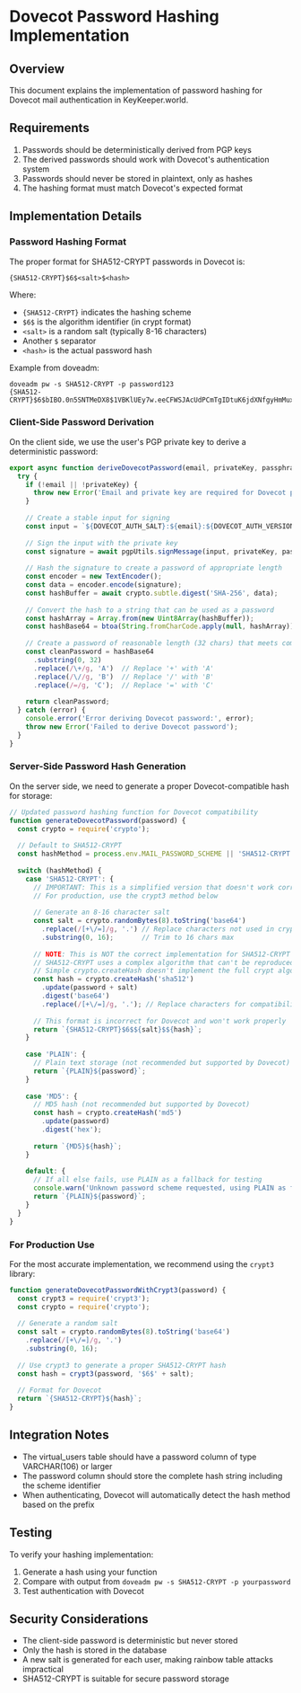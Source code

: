 # Dovecot Password Hashing Implementation

## Overview

This document explains the implementation of password hashing for Dovecot mail authentication in KeyKeeper.world.

## Requirements

1. Passwords should be deterministically derived from PGP keys
2. The derived passwords should work with Dovecot's authentication system
3. Passwords should never be stored in plaintext, only as hashes
4. The hashing format must match Dovecot's expected format

## Implementation Details

### Password Hashing Format

The proper format for SHA512-CRYPT passwords in Dovecot is:

```
{SHA512-CRYPT}$6$<salt>$<hash>
```

Where:
- `{SHA512-CRYPT}` indicates the hashing scheme
- `$6$` is the algorithm identifier (in crypt format)
- `<salt>` is a random salt (typically 8-16 characters)
- Another `$` separator
- `<hash>` is the actual password hash

Example from doveadm:
```
doveadm pw -s SHA512-CRYPT -p password123
{SHA512-CRYPT}$6$bIBO.0n5SNTMeDX8$1VBKlUEy7w.eeCFWSJAcUdPCmTgIDtuK6jdXNfgyHmMuxtoDApyW0BxGlDnqf4UBlO3GQ.TYJDvz7JHbfe3hA0
```

### Client-Side Password Derivation

On the client side, we use the user's PGP private key to derive a deterministic password:

```javascript
export async function deriveDovecotPassword(email, privateKey, passphrase = '') {
  try {
    if (!email || !privateKey) {
      throw new Error('Email and private key are required for Dovecot password derivation');
    }
    
    // Create a stable input for signing
    const input = `${DOVECOT_AUTH_SALT}:${email}:${DOVECOT_AUTH_VERSION}`;
    
    // Sign the input with the private key
    const signature = await pgpUtils.signMessage(input, privateKey, passphrase);
    
    // Hash the signature to create a password of appropriate length
    const encoder = new TextEncoder();
    const data = encoder.encode(signature);
    const hashBuffer = await crypto.subtle.digest('SHA-256', data);
    
    // Convert the hash to a string that can be used as a password
    const hashArray = Array.from(new Uint8Array(hashBuffer));
    const hashBase64 = btoa(String.fromCharCode.apply(null, hashArray));
    
    // Create a password of reasonable length (32 chars) that meets complexity requirements
    const cleanPassword = hashBase64
      .substring(0, 32)
      .replace(/\+/g, 'A')  // Replace '+' with 'A'
      .replace(/\//g, 'B')  // Replace '/' with 'B'
      .replace(/=/g, 'C');  // Replace '=' with 'C'
    
    return cleanPassword;
  } catch (error) {
    console.error('Error deriving Dovecot password:', error);
    throw new Error('Failed to derive Dovecot password');
  }
}
```

### Server-Side Password Hash Generation

On the server side, we need to generate a proper Dovecot-compatible hash for storage:

```javascript
// Updated password hashing function for Dovecot compatibility
function generateDovecotPassword(password) {
  const crypto = require('crypto');
  
  // Default to SHA512-CRYPT
  const hashMethod = process.env.MAIL_PASSWORD_SCHEME || 'SHA512-CRYPT';
  
  switch (hashMethod) {
    case 'SHA512-CRYPT': {
      // IMPORTANT: This is a simplified version that doesn't work correctly with Dovecot
      // For production, use the crypt3 method below
      
      // Generate an 8-16 character salt
      const salt = crypto.randomBytes(8).toString('base64')
        .replace(/[+\/=]/g, '.') // Replace characters not used in crypt salts
        .substring(0, 16);       // Trim to 16 chars max
      
      // NOTE: This is NOT the correct implementation for SHA512-CRYPT
      // SHA512-CRYPT uses a complex algorithm that can't be reproduced with a simple hash
      // Simple crypto.createHash doesn't implement the full crypt algorithm
      const hash = crypto.createHash('sha512')
        .update(password + salt)
        .digest('base64')
        .replace(/[+\/=]/g, '.'); // Replace characters for compatibility
      
      // This format is incorrect for Dovecot and won't work properly
      return `{SHA512-CRYPT}$6$${salt}$${hash}`;
    }
    
    case 'PLAIN': {
      // Plain text storage (not recommended but supported by Dovecot)
      return `{PLAIN}${password}`;
    }
    
    case 'MD5': {
      // MD5 hash (not recommended but supported by Dovecot)
      const hash = crypto.createHash('md5')
        .update(password)
        .digest('hex');
      
      return `{MD5}${hash}`;
    }
    
    default: {
      // If all else fails, use PLAIN as a fallback for testing
      console.warn('Unknown password scheme requested, using PLAIN as fallback');
      return `{PLAIN}${password}`;
    }
  }
}
```

### For Production Use

For the most accurate implementation, we recommend using the `crypt3` library:

```javascript
function generateDovecotPasswordWithCrypt3(password) {
  const crypt3 = require('crypt3');
  const crypto = require('crypto');
  
  // Generate a random salt
  const salt = crypto.randomBytes(8).toString('base64')
    .replace(/[+\/=]/g, '.')
    .substring(0, 16);
    
  // Use crypt3 to generate a proper SHA512-CRYPT hash
  const hash = crypt3(password, '$6$' + salt);
  
  // Format for Dovecot
  return `{SHA512-CRYPT}${hash}`;
}
```

## Integration Notes

- The virtual_users table should have a password column of type VARCHAR(106) or larger
- The password column should store the complete hash string including the scheme identifier
- When authenticating, Dovecot will automatically detect the hash method based on the prefix

## Testing

To verify your hashing implementation:

1. Generate a hash using your function
2. Compare with output from `doveadm pw -s SHA512-CRYPT -p yourpassword`
3. Test authentication with Dovecot

## Security Considerations

- The client-side password is deterministic but never stored
- Only the hash is stored in the database
- A new salt is generated for each user, making rainbow table attacks impractical
- SHA512-CRYPT is suitable for secure password storage